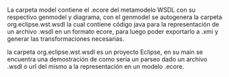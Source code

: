 La carpeta model contiene el .ecore del metamodelo WSDL con su respectivo genmodel y diagrama, 
con el genmodel se autogenera la carpeta org.eclipse.wst.wsdl la cual contiene código java para 
la representación de un archivo .wsdl en un formato ecore, para luego poder exportarlo a .xmi
y generar las transformaciones necesarias.

la carpeta org.eclipse.wst.wsdl es un proyecto Eclipse, en su main se encuentra una demostración
de como sería un parseo dado un archivo .wsdl o url del mismo a la representación en un modelo .ecore.
